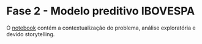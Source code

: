 # Fase 2 - Modelo preditivo IBOVESPA

O [notebook](notebook.ipynb) contém a contextualização do problema, análise exploratória e devido storytelling.


